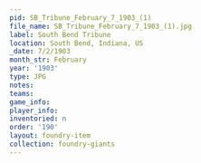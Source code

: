 ```yaml
---
pid: SB_Tribune_February_7_1903_(1)
file_name: SB_Tribune_February_7_1903_(1).jpg
label: South Bend Tribune
location: South Bend, Indiana, US
_date: 7/2/1903
month_str: February
year: '1903'
type: JPG
notes: 
teams: 
game_info: 
player_info: 
inventoried: n
order: '190'
layout: foundry-item
collection: foundry-giants
---
```

